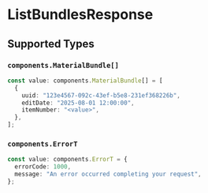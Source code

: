# ListBundlesResponse


## Supported Types

### `components.MaterialBundle[]`

```typescript
const value: components.MaterialBundle[] = [
  {
    uuid: "123e4567-092c-43ef-b5e8-231ef368226b",
    editDate: "2025-08-01 12:00:00",
    itemNumber: "<value>",
  },
];
```

### `components.ErrorT`

```typescript
const value: components.ErrorT = {
  errorCode: 1000,
  message: "An error occurred completing your request",
};
```

